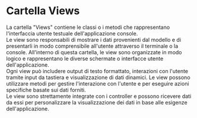 # Cartella Views

La cartella "Views" contiene le classi o i metodi che rappresentano l'interfaccia utente testuale dell'applicazione console.  
Le view sono responsabili di mostrare i dati provenienti dal modello e di presentarli in modo comprensibile all'utente attraverso il terminale o la console. All'interno di questa cartella, le view sono organizzate in modo logico e rappresentano le diverse schermate o interfacce utente dell'applicazione.  
Ogni view può includere output di testo formattato, interazioni con l'utente tramite input da tastiera e visualizzazione di dati dinamici. Le view possono utilizzare metodi per gestire l'interazione con l'utente e per eseguire azioni specifiche basate sui dati forniti.  
Le view sono strettamente integrate con i controller e possono ricevere dati da essi per personalizzare la visualizzazione dei dati in base alle esigenze dell'applicazione.